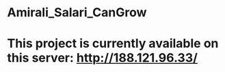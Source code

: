 # Amirali_Salari_CanGrow
# This project is currently available on this server: http://188.121.96.33/
